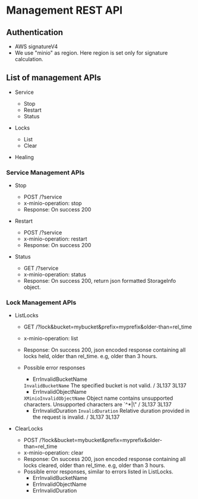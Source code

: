 # Management REST API

## Authentication
- AWS signatureV4
- We use "minio" as region. Here region is set only for signature calculation.

## List of management APIs
- Service
  - Stop
  - Restart
  - Status

- Locks
  - List
  - Clear

- Healing

### Service Management APIs
* Stop
  - POST /?service
  - x-minio-operation: stop
  - Response: On success 200

* Restart
  - POST /?service
  - x-minio-operation: restart
  - Response: On success 200

* Status
  - GET /?service
  - x-minio-operation: status
  - Response: On success 200, return json formatted StorageInfo object.

### Lock Management APIs
* ListLocks
  - GET /?lock&bucket=mybucket&prefix=myprefix&older-than=rel_time
  - x-minio-operation: list
  - Response: On success 200, json encoded response containing all locks held, older than rel_time. e.g, older than 3 hours.
  - Possible error responses
    - ErrInvalidBucketName
    <Error>
        <Code>InvalidBucketName</Code>
        <Message>The specified bucket is not valid.</Message>
        <Key></Key>
        <BucketName></BucketName>
        <Resource>/</Resource>
        <RequestId>3L137</RequestId>
        <HostId>3L137</HostId>
    </Error>

    - ErrInvalidObjectName
    <Error>
        <Code>XMinioInvalidObjectName</Code>
        <Message>Object name contains unsupported characters. Unsupported characters are `^*|\&#34;</Message>
        <Key></Key>
        <BucketName></BucketName>
        <Resource>/</Resource>
        <RequestId>3L137</RequestId>
        <HostId>3L137</HostId>
    </Error>

    - ErrInvalidDuration
      <Error>
          <Code>InvalidDuration</Code>
          <Message>Relative duration provided in the request is invalid.</Message>
          <Key></Key>
          <BucketName></BucketName>
          <Resource>/</Resource>
          <RequestId>3L137</RequestId>
          <HostId>3L137</HostId>
      </Error>


* ClearLocks
  - POST /?lock&bucket=mybucket&prefix=myprefix&older-than=rel_time
  - x-minio-operation: clear
  - Response: On success 200, json encoded response containing all locks cleared, older than rel_time. e.g, older than 3 hours.
  - Possible error responses, similar to errors listed in ListLocks.
    - ErrInvalidBucketName
    - ErrInvalidObjectName
    - ErrInvalidDuration
